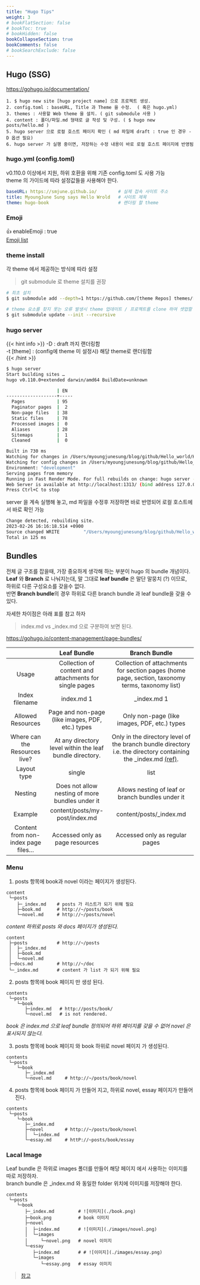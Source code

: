 ```yaml
---
title: "Hugo Tips"
weight: 3
# bookFlatSection: false
# bookToc: true
# bookHidden: false
bookCollapseSection: true
bookComments: false
# bookSearchExclude: false
---
```

## Hugo (SSG)  
https://gohugo.io/documentation/   

    1. $ hugo new site [hugo project name] 으로 프로젝트 생성.  
    2. config.toml : baseURL, Title 과 Theme 을 수정.  ( 혹은 hugo.yml)
    3. themes : 사용할 Web theme 을 설치. ( git submodule 사용 )  
    4. content : 폴더/파일.md 형태로 글 작성 및 구성. ( $ hugo new posts/hello.md )  
    5. hugo server 으로 로컬 호스트 페이지 확인 ( md 파일에 draft : true 인 경우 -D 옵션 필요)
    6. hugo server 가 실행 중이면, 저장하는 수정 내용이 바로 로컬 호스트 페이지에 반영됨

### hugo.yml (config.toml)
v0.110.0 이상에서 지원, 하위 호환을 위해 기존 config.toml 도 사용 가능  
theme 의 가이드에 따라 설정값들을 사용해야 한다.

```yaml
baseURL: https://smjune.github.io/        # 실제 접속 사이트 주소
title: MyoungJune Sung says Hello Wrold   # 사이트 제목
theme: hugo-book                          # 랜더링 할 theme
```
### Emoji
:+1: enableEmoji : true  
[Emoji list](https://gist.github.com/rxaviers/7360908)

### theme install 
각 theme 에서 제공하는 방식에 따라 설정 

> git submodule 로 theme 설치를 권장

```bash
# 최초 설치
$ git submodule add --depth=1 https://github.com/[theme Repos] themes/[theme name]

# theme 요소를 찾지 못는 오류 발생시 theme 업데이트 / 프로젝트를 clone 하여 셋업할 때, workflow 설정시 필요
$ git submodule update --init --recursive   
```

### hugo server

{{< hint info >}}
-D : draft 까지 랜더링함  
-t [theme] : (config에 theme 미 설정시) 해당 theme로 랜더링함  
{{< /hint >}}

```bash
$ hugo server
Start building sites … 
hugo v0.110.0+extended darwin/amd64 BuildDate=unknown

                   | EN  
-------------------+-----
  Pages            | 95  
  Paginator pages  |  2  
  Non-page files   | 38  
  Static files     | 78  
  Processed images |  0  
  Aliases          | 28  
  Sitemaps         |  1  
  Cleaned          |  0  

Built in 730 ms
Watching for changes in /Users/myoungjunesung/blog/github/Hello_world/Hugo/{archetypes,content,data,layouts,static,themes}
Watching for config changes in /Users/myoungjunesung/blog/github/Hello_world/Hugo/hugo.yml
Environment: "development"
Serving pages from memory
Running in Fast Render Mode. For full rebuilds on change: hugo server --disableFastRender
Web Server is available at http://localhost:1313/ (bind address 127.0.0.1)
Press Ctrl+C to stop
```

server 을 계속 실행해 놓고, md 파일을 수정후 저장하면 바로 반영되어 로컬 호스트에서 바로 확인 가능
```bash
Change detected, rebuilding site.
2023-02-26 16:16:18.514 +0900
Source changed WRITE         "/Users/myoungjunesung/blog/github/Hello_world/Hugo/content/docs/SE/hugo/theme.md"
Total in 125 ms
```

## Bundles

전체 글 구조를 잡을때, 가장 중요하게 생각해 하는 부분이 hugo 의 bundle 개념이다.  
**Leaf** 와 **Branch** 로 나눠지는대, 말 그대로 **leaf bundle** 은 말단 말뭉치 (?) 이므로,  
하위로 다른 구성요소를 갖을수 없다.  
반면 **Branch bundle**의 경우 하위로 다른 branch bundle 과 leaf bundle을 갖을 수 있다.  

자세한 차이점은 아래 표를 참고 하자
> index.md vs _index.md 으로 구분하여 보면 된다.  

https://gohugo.io/content-management/page-bundles/   

|  	| Leaf Bundle 	| Branch Bundle 	|
|:---:	|:---:	|:---:	|
| Usage 	| Collection of content and attachments for single pages 	| Collection of attachments for section pages (home page, section, taxonomy terms, taxonomy list) 	|
| Index filename 	| index.md 1 	| _index.md 1 	|
| Allowed Resources 	| Page and non-page (like images, PDF, etc.) types 	| Only non-page (like images, PDF, etc.) types 	|
| Where can the Resources live? 	| At any directory level within the leaf bundle directory. 	| Only in the directory level of the branch bundle directory i.e. the directory containing the _index.md [(ref)](https://discourse.gohugo.io/t/question-about-content-folder-structure/11822/4?u=kaushalmodi). 	|
| Layout type 	| single 	| list 	|
| Nesting 	| Does not allow nesting of more bundles under it 	| Allows nesting of leaf or branch bundles under it 	|
| Example 	| content/posts/my-post/index.md 	| content/posts/_index.md 	|
| Content from non-index page files… 	| Accessed only as page resources 	| Accessed only as regular pages 	|

### Menu

1. posts 항목에 book과 novel 이라는 페이지가 생성된다.
```
content
 └─posts
    ├─_index.md    # posts 가 리스트가 되기 위해 필요
    ├─book.md      # http://~/posts/book
    └─novel.md     # http://~/posts/novel
```
*content 하위로 posts 와 docs 페이지가 생성된다.*
```
content
 ├─posts           # http://~/posts
 │  ├─_index.md   
 │  ├─book.md   
 │  └─novel.md
 ├─docs.md         # http://~/doc
 └─_index.md       # content 가 list 가 되기 위해 필요
 ```

2. posts 항목에 book 페이지 만 생성 된다. 
```
contents
 └─posts
    └─book
       ├─index.md   # http://posts/book/
       └─novel.md   # is not rendered.
```
*book 은 index.md 으로 leaf bundle 정의되어 하위 페이지를 갖을 수 없어 novel 은 표시되지 않는다.*  

3. posts 항목에 book 페이지 와 book 하위로 novel 페이지 가 생성된다.
```
contents
 └─posts
    └─book
       ├─_index.md     
       └─novel.md     # http://~/posts/book/novel
```
4. posts 항목에 book 페이지 가 만들어 지고, 하위로 novel, essay 페이지가 만들어 진다.
```
contents
 └─posts
    └─book
       ├─_index.md
       ├─novel        # http://~/posts/book/novel
       │  └─index.md
       └─essay.md     # httP://~posts/book/essay
```


### Lacal Image

Leaf bundle 은 하위로 images 폴더를 만들어 해당 페이지 에서 사용하는 이미지를 따로 저장하자.   
branch bundle 은 _index.md 와 동일한 folder 위치에 이미지를 저장해야 한다.

```
contents
 └─posts
    └─book
       ├─_index.md         # ![이미지](./book.png)
       ├─book.png          # book 이미지 
       ├─novel
       │  ├─index.md       # ![이미지](./images/novel.png)
       │  └─images
       │     └─novel.png   # novel 이미지
       └─essay
          ├─index.md       # # ![이미지](./images/essay.png)
          └─images
             └─essay.png   # essay 이미지
```
>[참고](https://discourse.gohugo.io/t/question-about-content-folder-structure/11822/4?u=kaushalmodi)

